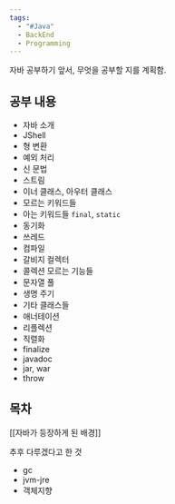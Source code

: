 ```yaml
---
tags:
  - "#Java"
  - BackEnd
  - Programming
---
```

자바 공부하기 앞서, 무엇을 공부할 지를 계획함.


## 공부 내용
- 자바 소개
- JShell
- 형 변환
- 예외 처리
- 신 문법
- 스트림
- 이너 클래스, 아우터 클래스
- 모르는 키워드들
- 아는 키워드들 `final`, `static`
- 동기화
- 쓰레드
- 컴파일
- 갈비지 컬렉터
- 콜렉션 모르는 기능들
- 문자열 풀
- 생명 주기
- 기타 클래스들
- 애너테이션
- 리플렉션
- 직렬화
- finalize
- javadoc
- jar, war
- throw
## 목차
[[자바가 등장하게 된 배경]]


추후 다루겠다고 한 것
- gc
- jvm-jre 
- 객체지향